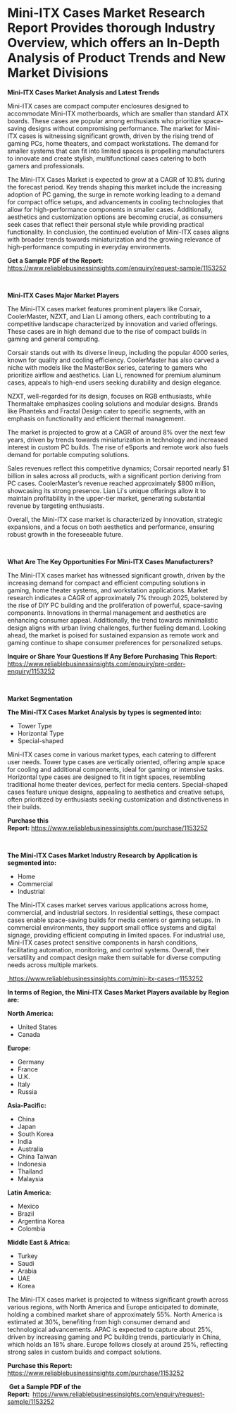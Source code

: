 <p><h1>Mini-ITX Cases Market Research Report Provides thorough Industry Overview, which offers an In-Depth Analysis of Product Trends and New Market Divisions</h1></p><p><strong>Mini-ITX Cases Market Analysis and Latest Trends</strong></p>
<p><p>Mini-ITX cases are compact computer enclosures designed to accommodate Mini-ITX motherboards, which are smaller than standard ATX boards. These cases are popular among enthusiasts who prioritize space-saving designs without compromising performance. The market for Mini-ITX cases is witnessing significant growth, driven by the rising trend of gaming PCs, home theaters, and compact workstations. The demand for smaller systems that can fit into limited spaces is propelling manufacturers to innovate and create stylish, multifunctional cases catering to both gamers and professionals.</p><p>The Mini-ITX Cases Market is expected to grow at a CAGR of 10.8% during the forecast period. Key trends shaping this market include the increasing adoption of PC gaming, the surge in remote working leading to a demand for compact office setups, and advancements in cooling technologies that allow for high-performance components in smaller cases. Additionally, aesthetics and customization options are becoming crucial, as consumers seek cases that reflect their personal style while providing practical functionality. In conclusion, the continued evolution of Mini-ITX cases aligns with broader trends towards miniaturization and the growing relevance of high-performance computing in everyday environments.</p></p>
<p><strong>Get a Sample PDF of the Report:&nbsp;</strong> <a href="https://www.reliablebusinessinsights.com/enquiry/request-sample/1153252?utm_campaign=1847&utm_medium=2&utm_source=Github&utm_content=ia&utm_term=16042025&utm_id=mini-itx-cases">https://www.reliablebusinessinsights.com/enquiry/request-sample/1153252</a></p>
<p>&nbsp;</p>
<p><strong>Mini-ITX Cases Major Market Players</strong></p>
<p><p>The Mini-ITX cases market features prominent players like Corsair, CoolerMaster, NZXT, and Lian Li among others, each contributing to a competitive landscape characterized by innovation and varied offerings. These cases are in high demand due to the rise of compact builds in gaming and general computing.</p><p>Corsair stands out with its diverse lineup, including the popular 4000 series, known for quality and cooling efficiency. CoolerMaster has also carved a niche with models like the MasterBox series, catering to gamers who prioritize airflow and aesthetics. Lian Li, renowned for premium aluminum cases, appeals to high-end users seeking durability and design elegance.</p><p>NZXT, well-regarded for its design, focuses on RGB enthusiasts, while Thermaltake emphasizes cooling solutions and modular designs. Brands like Phanteks and Fractal Design cater to specific segments, with an emphasis on functionality and efficient thermal management.</p><p>The market is projected to grow at a CAGR of around 8% over the next few years, driven by trends towards miniaturization in technology and increased interest in custom PC builds. The rise of eSports and remote work also fuels demand for portable computing solutions.</p><p>Sales revenues reflect this competitive dynamics; Corsair reported nearly $1 billion in sales across all products, with a significant portion deriving from PC cases. CoolerMaster’s revenue reached approximately $800 million, showcasing its strong presence. Lian Li's unique offerings allow it to maintain profitability in the upper-tier market, generating substantial revenue by targeting enthusiasts.</p><p>Overall, the Mini-ITX case market is characterized by innovation, strategic expansions, and a focus on both aesthetics and performance, ensuring robust growth in the foreseeable future.</p></p>
<p>&nbsp;</p>
<p><strong>What Are The Key Opportunities For Mini-ITX Cases Manufacturers?</strong></p>
<p><p>The Mini-ITX cases market has witnessed significant growth, driven by the increasing demand for compact and efficient computing solutions in gaming, home theater systems, and workstation applications. Market research indicates a CAGR of approximately 7% through 2025, bolstered by the rise of DIY PC building and the proliferation of powerful, space-saving components. Innovations in thermal management and aesthetics are enhancing consumer appeal. Additionally, the trend towards minimalistic design aligns with urban living challenges, further fueling demand. Looking ahead, the market is poised for sustained expansion as remote work and gaming continue to shape consumer preferences for personalized setups.</p></p>
<p><strong>Inquire or Share Your Questions If Any Before Purchasing This Report:</strong> <a href="https://www.reliablebusinessinsights.com/enquiry/pre-order-enquiry/1153252?utm_campaign=1847&utm_medium=2&utm_source=Github&utm_content=ia&utm_term=16042025&utm_id=mini-itx-cases">https://www.reliablebusinessinsights.com/enquiry/pre-order-enquiry/1153252</a></p>
<p>&nbsp;</p>
<p><strong>Market Segmentation</strong></p>
<p><strong>The Mini-ITX Cases Market Analysis by types is segmented into:</strong></p>
<p><ul><li>Tower Type</li><li>Horizontal Type</li><li>Special-shaped</li></ul></p>
<p><p>Mini-ITX cases come in various market types, each catering to different user needs. Tower type cases are vertically oriented, offering ample space for cooling and additional components, ideal for gaming or intensive tasks. Horizontal type cases are designed to fit in tight spaces, resembling traditional home theater devices, perfect for media centers. Special-shaped cases feature unique designs, appealing to aesthetics and creative setups, often prioritized by enthusiasts seeking customization and distinctiveness in their builds.</p></p>
<p><strong>Purchase this Report:&nbsp;</strong><a href="https://www.reliablebusinessinsights.com/purchase/1153252?utm_campaign=1847&utm_medium=2&utm_source=Github&utm_content=ia&utm_term=16042025&utm_id=mini-itx-cases">https://www.reliablebusinessinsights.com/purchase/1153252</a></p>
<p>&nbsp;</p>
<p><strong>The Mini-ITX Cases Market Industry Research by Application is segmented into:</strong></p>
<p><ul><li>Home</li><li>Commercial</li><li>Industrial</li></ul></p>
<p><p>The Mini-ITX cases market serves various applications across home, commercial, and industrial sectors. In residential settings, these compact cases enable space-saving builds for media centers or gaming setups. In commercial environments, they support small office systems and digital signage, providing efficient computing in limited spaces. For industrial use, Mini-ITX cases protect sensitive components in harsh conditions, facilitating automation, monitoring, and control systems. Overall, their versatility and compact design make them suitable for diverse computing needs across multiple markets.</p></p>
<p><a href="https://www.reliablebusinessinsights.com/mini-itx-cases-r1153252?utm_campaign=1847&utm_medium=2&utm_source=Github&utm_content=ia&utm_term=16042025&utm_id=mini-itx-cases">&nbsp;https://www.reliablebusinessinsights.com/mini-itx-cases-r1153252</a></p>
<p><strong>In terms of Region, the Mini-ITX Cases Market Players available by Region are:</strong></p>
<p>
    <p> <strong> North America: </strong>
        <ul>
            <li>United States</li>
            <li>Canada</li>
        </ul>
        </p> 
    <p> <strong> Europe: </strong>
        <ul>
            <li>Germany</li>
            <li>France</li>
            <li>U.K.</li>
            <li>Italy</li>
            <li>Russia</li>
        </ul>
        </p> 
    <p> <strong> Asia-Pacific: </strong>
        <ul>
            <li>China</li>
            <li>Japan</li>
            <li>South Korea</li>
            <li>India</li>
            <li>Australia</li>
            <li>China Taiwan</li>
            <li>Indonesia</li>
            <li>Thailand</li>
            <li>Malaysia</li>
        </ul>
        </p> 
    <p> <strong> Latin America: </strong>
        <ul>
            <li>Mexico</li>
            <li>Brazil</li>
            <li>Argentina Korea</li>
            <li>Colombia</li>
        </ul>
        </p> 
    <p> <strong> Middle East & Africa: </strong>
        <ul>
            <li>Turkey</li>
            <li>Saudi</li>
            <li>Arabia</li>
            <li>UAE</li>
            <li>Korea</li>
        </ul>
    </p>
    </p>
<p><p>The Mini-ITX cases market is projected to witness significant growth across various regions, with North America and Europe anticipated to dominate, holding a combined market share of approximately 55%. North America is estimated at 30%, benefiting from high consumer demand and technological advancements. APAC is expected to capture about 25%, driven by increasing gaming and PC building trends, particularly in China, which holds an 18% share. Europe follows closely at around 25%, reflecting strong sales in custom builds and compact solutions.</p></p>
<p><strong>Purchase this Report: </strong><a href="https://www.reliablebusinessinsights.com/purchase/1153252?utm_campaign=1847&utm_medium=2&utm_source=Github&utm_content=ia&utm_term=16042025&utm_id=mini-itx-cases">https://www.reliablebusinessinsights.com/purchase/1153252</a></p>
<p>&nbsp;<strong>Get a Sample PDF of the Report:&nbsp;&nbsp;</strong><a href="https://www.reliablebusinessinsights.com/enquiry/request-sample/1153252?utm_campaign=1847&utm_medium=2&utm_source=Github&utm_content=ia&utm_term=16042025&utm_id=mini-itx-cases">https://www.reliablebusinessinsights.com/enquiry/request-sample/1153252</a></p>
<p><strong></strong></p>
<p><p></p><p></p><p></p></p>
